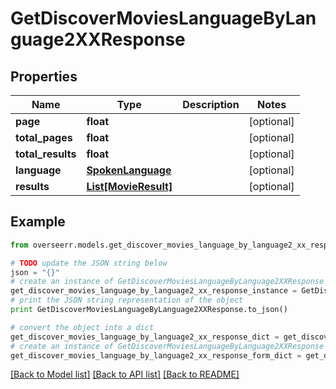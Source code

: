 # GetDiscoverMoviesLanguageByLanguage2XXResponse


## Properties

Name | Type | Description | Notes
------------ | ------------- | ------------- | -------------
**page** | **float** |  | [optional] 
**total_pages** | **float** |  | [optional] 
**total_results** | **float** |  | [optional] 
**language** | [**SpokenLanguage**](SpokenLanguage.md) |  | [optional] 
**results** | [**List[MovieResult]**](MovieResult.md) |  | [optional] 

## Example

```python
from overseerr.models.get_discover_movies_language_by_language2_xx_response import GetDiscoverMoviesLanguageByLanguage2XXResponse

# TODO update the JSON string below
json = "{}"
# create an instance of GetDiscoverMoviesLanguageByLanguage2XXResponse from a JSON string
get_discover_movies_language_by_language2_xx_response_instance = GetDiscoverMoviesLanguageByLanguage2XXResponse.from_json(json)
# print the JSON string representation of the object
print GetDiscoverMoviesLanguageByLanguage2XXResponse.to_json()

# convert the object into a dict
get_discover_movies_language_by_language2_xx_response_dict = get_discover_movies_language_by_language2_xx_response_instance.to_dict()
# create an instance of GetDiscoverMoviesLanguageByLanguage2XXResponse from a dict
get_discover_movies_language_by_language2_xx_response_form_dict = get_discover_movies_language_by_language2_xx_response.from_dict(get_discover_movies_language_by_language2_xx_response_dict)
```
[[Back to Model list]](../README.md#documentation-for-models) [[Back to API list]](../README.md#documentation-for-api-endpoints) [[Back to README]](../README.md)


